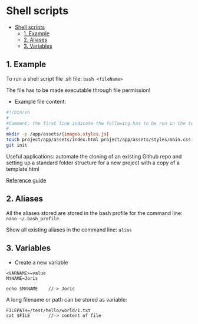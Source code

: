 # Shell scripts
- [Shell scripts](#shell-scripts)
  - [1. Example](#1-example)
  - [2. Aliases](#2-aliases)
  - [3. Variables](#3-variables)
## 1. Example
To run a shell script file .sh file: 
`bash <fileName>`

The file has to be made executable through file permission!

- Example file content:
```Bash
#!/bin/sh
#
#Comment: the first line indicate the following has to be run in the terminal
#
mkdir -p /app/assets/{images,styles,js}
touch project/app/assets/index.html project/app/assets/styles/main.css project/app/assets/js/main.js
git init
```

Useful applications: automate the cloning of an existing Github repo and setting up a standard folder structure for a new project with a copy of a template html

[Reference guide](https://www.codementor.io/celestine_eo/getting-started-with-bash-scripting-for-web-developers-rlufh8cdx)


## 2. Aliases
All the aliases stored are stored in the bash profile for the command line:
`nano ~/.bash_profile`		

Show all existing aliases in the command line:
`alias`


## 3. Variables
- Create a new variable
```
<VARNAME>=value		
MYNAME=Joris

echo $MYNAME	//-> Joris
```
A long filename or path can be stored as variable:
```
FILEPATH=/test/hello/world/1.txt
cat $FILE		//-> content of file
```